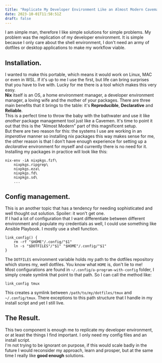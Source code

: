 ```yaml
---
title: "Replicate My Developer Environment Like an Almost Modern Caveman"
date: 2023-10-01T11:58:51Z
draft: false
---
```


I am simple man, therefore I like simple solutions for simple problems. My problem was the replication of my developer environment. It is simple because I only care about the shell environment, I don't need an army of dotfiles or desktop applications to make my workflow viable.

<!--more-->

## Installation.

I wanted to make this portable, which means it would work on Linux, MAC or even in WSL. If it's up to me I use the first, but life can bring surprises that you have to live with. Lucky for me there is a tool which makes this very easy.\
**Nix** itself is an OS, a home environment manager, a developer environment manager, a loving wife and the mother of your packages. There are three main benefits that it brings to the table: it's **Reproducible**, **Declarative** and **Reliable**.\
This is a perfect time to throw the baby with the bathwater and use it like _another_ package management tool just like a Cavemen. It's time to point it out that this is the "Almost Modern" part of this magnificent setup.\
But there are two reason for this: the systems I use are working in an _imperative_ manner so installing nix packages this way makes sense for me, the other reason is that I don't have enough experience for setting up a _declarative_ environment for myself and currently there is no need for it.\
Installing my packages in practice will look like this:

```shell
nix-env -iA nixpkgs.fzf\
    nixpkgs.ripgrep\
    nixpkgs.eza\
    nixpkgs.fd\
    nixpkgs.sd\
    ...
```

## Config management.

This is an another topic that has a tendency for needing sophisticated and well thought out solution. Spoiler: it won't get one.\
If I had a lot of configuration that I want differentiate between different environment and populate my credentials as well, I could use something like Ansible Playbook. I mostly use a shell function.

```shell
link_config() {
    rm -rf "$HOME"/.config/"$1"
    ln -s "$DOTFILES"/"$1" "$HOME"/.config/"$1"
}
```

The `DOTFILES` environment variable holds my path to the dotfiles repository which stores my, well dotfiles. You know what `HOME` is, don't lie to me!\
Most configurations are found in `~/.config/a-program-with-config` folder, I simply create symlink that point to that path. So I can call the method like:

```shell
link_config tmux
```

This creates a symlink between `/path/to/my/dotfiles/tmux` and `~/.config/tmux`. There exceptions to this path structure that I handle in my install script and yet I still live.

## The Result.

This two component is enough me to replicate my developer environment, or at least the things I find important. I only need my config files and an install script.\
I'm not trying to be ignorant on purpose, if this would scale badly in the future I would reconsider my approach, learn and prosper, but at the same time I really like **good enough** solutions.
